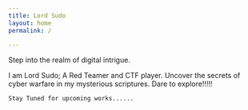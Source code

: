 ```yaml
---
title: Lord Sudo
layout: home
permalink: /

---
```


Step into the realm of digital intrigue.

I am Lord Sudo; 
A Red Teamer and CTF player. 
Uncover the secrets of cyber warfare in my mysterious scriptures. 
Dare to explore!!!!!



```Stay Tuned for upcoming works......```